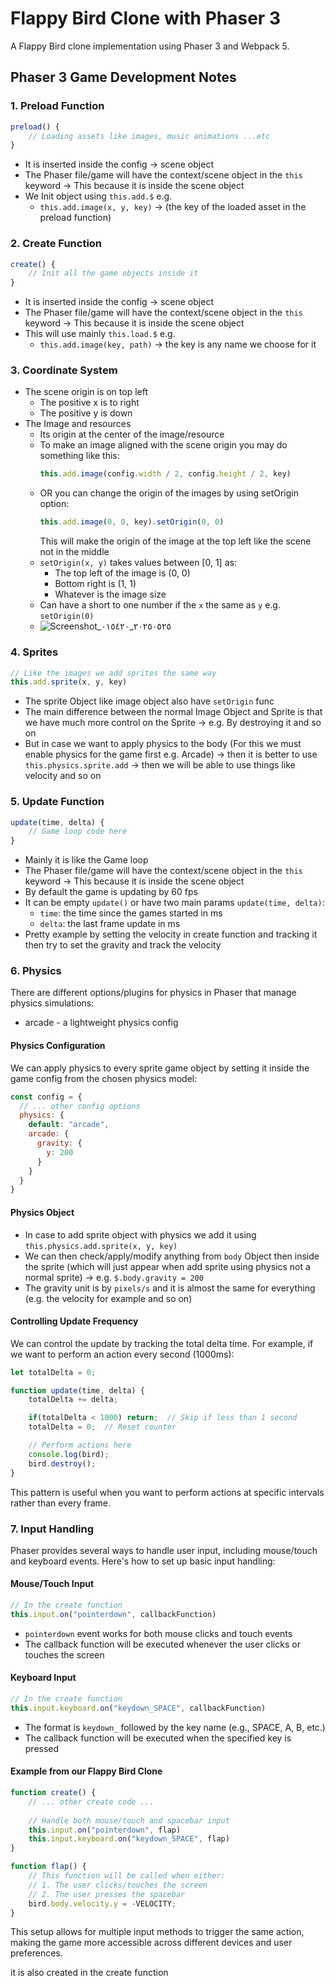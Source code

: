 # Flappy Bird Clone with Phaser 3

A Flappy Bird clone implementation using Phaser 3 and Webpack 5.

## Phaser 3 Game Development Notes

### 1. Preload Function
```javascript
preload() {
    // Loading assets like images, music animations ...etc
}
```
- It is inserted inside the config -> scene object
- The Phaser file/game will have the context/scene object in the `this` keyword -> This because it is inside the scene object
- We Init object using `this.add.$` e.g.
  - `this.add.image(x, y, key)` -> (the key of the loaded asset in the preload function)

### 2. Create Function
```javascript
create() {
    // Init all the game objects inside it
}
```
- It is inserted inside the config -> scene object
- The Phaser file/game will have the context/scene object in the `this` keyword -> This because it is inside the scene object
- This will use mainly `this.load.$` e.g.
  - `this.add.image(key, path)` -> the key is any name we choose for it

### 3. Coordinate System
- The scene origin is on top left
  - The positive x is to right
  - The positive y is down
- The Image and resources
  - Its origin at the center of the image/resource
  - To make an image aligned with the scene origin you may do something like this:
    ```javascript
    this.add.image(config.width / 2, config.height / 2, key)
    ```
  - OR you can change the origin of the images by using setOrigin option:
    ```javascript
    this.add.image(0, 0, key).setOrigin(0, 0)
    ```
    This will make the origin of the image at the top left like the scene not in the middle
  - `setOrigin(x, y)` takes values between [0, 1] as:
    - The top left of the image is (0, 0)
    - Bottom right is (1, 1)
    - Whatever is the image size
  - Can have a short to one number if the `x` the same as `y` e.g. `setOrigin(0)`
  - ![Screenshot_٢٠٢٥٠٥٢٥_٠١٥٤٢٠](https://github.com/user-attachments/assets/ef2d7d42-891e-4dac-9f0d-fa608949f536)

### 4. Sprites
```javascript
// Like the images we add sprites the same way
this.add.sprite(x, y, key)
```
- The sprite Object like image object also have `setOrigin` func
- The main difference between the normal Image Object and Sprite is that we have much more control on the Sprite -> e.g. By destroying it and so on
- But in case we want to apply physics to the body (For this we must enable physics for the game first e.g. Arcade) -> then it is better to use `this.physics.sprite.add` -> then we will be able to use things like velocity and so on

### 5. Update Function
```javascript
update(time, delta) {
    // Game loop code here
}
```
- Mainly it is like the Game loop
- The Phaser file/game will have the context/scene object in the `this` keyword -> This because it is inside the scene object
- By default the game is updating by 60 fps
- It can be empty `update()` or have two main params `update(time, delta)`:
  - `time`: the time since the games started in ms
  - `delta`: the last frame update in ms
- Pretty example by setting the velocity in create function and tracking it then try to set the gravity and track the velocity

### 6. Physics
There are different options/plugins for physics in Phaser that manage physics simulations:
- arcade - a lightweight physics config

#### Physics Configuration
We can apply physics to every sprite game object by setting it inside the game config from the chosen physics model:
```javascript
const config = {
  // ... other config options
  physics: {
    default: "arcade",
    arcade: {
      gravity: {
        y: 200
      }
    }
  }
}
```

#### Physics Object
- In case to add sprite object with physics we add it using `this.physics.add.sprite(x, y, key)`
- We can then check/apply/modify anything from `body` Object then inside the sprite (which will just appear when add sprite using physics not a normal sprite) -> e.g. `$.body.gravity = 200`
- The gravity unit is by `pixels/s` and it is almost the same for everything (e.g. the velocity for example and so on)

#### Controlling Update Frequency
We can control the update by tracking the total delta time. For example, if we want to perform an action every second (1000ms):

```javascript
let totalDelta = 0;

function update(time, delta) {
    totalDelta += delta;

    if(totalDelta < 1000) return;  // Skip if less than 1 second
    totalDelta = 0;  // Reset counter

    // Perform actions here
    console.log(bird);
    bird.destroy();
}
```

This pattern is useful when you want to perform actions at specific intervals rather than every frame.

### 7. Input Handling
Phaser provides several ways to handle user input, including mouse/touch and keyboard events. Here's how to set up basic input handling:

#### Mouse/Touch Input
```javascript
// In the create function
this.input.on("pointerdown", callbackFunction)
```
- `pointerdown` event works for both mouse clicks and touch events
- The callback function will be executed whenever the user clicks or touches the screen

#### Keyboard Input
```javascript
// In the create function
this.input.keyboard.on("keydown_SPACE", callbackFunction)
```
- The format is `keydown_` followed by the key name (e.g., SPACE, A, B, etc.)
- The callback function will be executed when the specified key is pressed

#### Example from our Flappy Bird Clone
```javascript
function create() {
    // ... other create code ...
    
    // Handle both mouse/touch and spacebar input
    this.input.on("pointerdown", flap)
    this.input.keyboard.on("keydown_SPACE", flap)
}

function flap() {
    // This function will be called when either:
    // 1. The user clicks/touches the screen
    // 2. The user presses the spacebar
    bird.body.velocity.y = -VELOCITY;
}
```

This setup allows for multiple input methods to trigger the same action, making the game more accessible across different devices and user preferences.

it is also created in the create function
